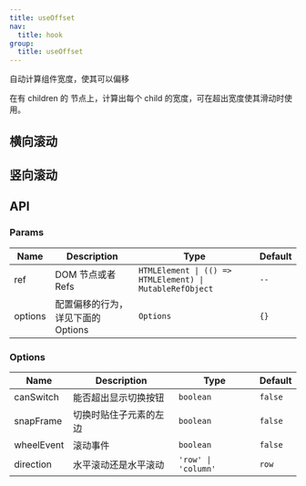 ```yaml
---
title: useOffset
nav:
  title: hook
group:
  title: useOffset
---
```


自动计算组件宽度，使其可以偏移

在有 children 的 节点上，计算出每个 child 的宽度，可在超出宽度使其滑动时使用。

## 横向滚动

<code src="./demo/index.tsx"></code>

## 竖向滚动

<!-- <code src="./examples/column.tsx"></code> -->

## API

### Params

| Name    | Description                        | Type                                                     | Default |
| ------- | ---------------------------------- | -------------------------------------------------------- | ------- |
| ref     | DOM 节点或者 Refs                  | `HTMLElement \| (() => HTMLElement) \| MutableRefObject` | `--`    |
| options | 配置偏移的行为，详见下面的 Options | `Options`                                                | `{}`    |

### Options

| Name       | Description            | Type                | Default |
| ---------- | ---------------------- | ------------------- | ------- |
| canSwitch  | 能否超出显示切换按钮   | `boolean`           | `false` |
| snapFrame  | 切换时贴住子元素的左边 | `boolean`           | `false` |
| wheelEvent | 滚动事件               | `boolean`           | `false` |
| direction  | 水平滚动还是水平滚动   | `'row' \| 'column'` | `row`   |
